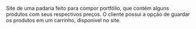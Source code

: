 Site de uma padaria feito para compor portfólio, que contém alguns produtos com seus respectivos preços. 
O cliente possui a opção de guardar os produtos em um carrinho, disponível no site.
